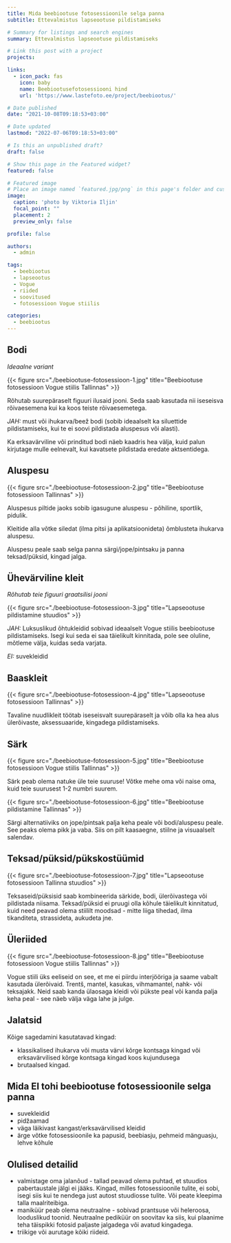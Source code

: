 ```yaml
---
title: Mida beebiootuse fotosessioonile selga panna
subtitle: Ettevalmistus lapseootuse pildistamiseks

# Summary for listings and search engines
summary: Ettevalmistus lapseootuse pildistamiseks

# Link this post with a project
projects:

links:
  - icon_pack: fas
    icon: baby
    name: Beebiootusefotosessiooni hind
    url: 'https://www.lastefoto.ee/project/beebiootus/'

# Date published
date: "2021-10-08T09:18:53+03:00"

# Date updated
lastmod: "2022-07-06T09:18:53+03:00"

# Is this an unpublished draft?
draft: false

# Show this page in the Featured widget?
featured: false

# Featured image
# Place an image named `featured.jpg/png` in this page's folder and customize its options here.
image:
  caption: 'photo by Viktoria Iljin'
  focal_point: ""
  placement: 2
  preview_only: false

profile: false

authors:
  - admin

tags:
  - beebiootus
  - lapseootus
  - Vogue 
  - riided
  - soovitused 
  - fotosessioon Vogue stiilis

categories:
  - beebiootus
---
```


## Bodi
_Ideaalne variant_

{{< figure src="./beebiootuse-fotosessioon-1.jpg" title="Beebiootuse fotosessioon Vogue stiilis Tallinnas" >}}

Rõhutab suurepäraselt figuuri ilusaid jooni. Seda saab kasutada nii iseseisva rõivaesemena kui ka koos teiste rõivaesemetega.

_JAH:_ must või ihukarva/beež bodi (sobib ideaalselt ka siluettide pildistamiseks, kui te ei soovi pildistada aluspesus või alasti).

Ka erksavärviline või prinditud bodi näeb kaadris hea välja, kuid palun kirjutage mulle eelnevalt, kui kavatsete pildistada eredate aktsentidega.

## Aluspesu

{{< figure src="./beebiootuse-fotosessioon-2.jpg" title="Beebiootuse fotosessioon Tallinnas" >}}

Aluspesus piltide jaoks sobib igasugune aluspesu - põhiline, sportlik, pidulik.

Kleitide alla võtke siledat (ilma pitsi ja aplikatsioonideta) õmblusteta ihukarva aluspesu.

Aluspesu peale saab selga panna särgi/jope/pintsaku ja panna teksad/püksid, kingad jalga.

## Ühevärviline kleit
_Rõhutab teie figuuri graatsilisi jooni_

{{< figure src="./beebiootuse-fotosessioon-3.jpg" title="Lapseootuse pildistamine stuudios" >}}

_JAH:_ Luksuslikud õhtukleidid sobivad ideaalselt Vogue stiilis beebiootuse pildistamiseks.
Isegi kui seda ei saa täielikult kinnitada, pole see oluline, mõtleme välja, kuidas seda varjata.

_EI:_ suvekleidid

## Baaskleit

{{< figure src="./beebiootuse-fotosessioon-4.jpg" title="Lapseootuse fotosessioon Tallinnas" >}}

Tavaline nuudlikleit töötab iseseisvalt suurepäraselt ja võib olla ka hea alus ülerõivaste, aksessuaaride, kingadega pildistamiseks.

## Särk

{{< figure src="./beebiootuse-fotosessioon-5.jpg" title="Beebiootuse fotosessioon Vogue stiilis Tallinnas" >}}

Särk peab olema natuke üle teie suuruse! Võtke mehe oma või naise oma, kuid teie suurusest 1-2 numbri suurem. 

{{< figure src="./beebiootuse-fotosessioon-6.jpg" title="Beebiootuse pildistamine Tallinnas" >}}

Särgi alternatiiviks on jope/pintsak palja keha peale või bodi/aluspesu peale.
See peaks olema pikk ja vaba. Siis on pilt kaasaegne, stiilne ja visuaalselt salendav.

## Teksad/püksid/pükskostüümid

{{< figure src="./beebiootuse-fotosessioon-7.jpg" title="Lapseootuse fotosessioon Tallinna stuudios" >}}

Teksaseid/püksisid saab kombineerida särkide, bodi, ülerõivastega või pildistada niisama.
Teksad/püksid ei pruugi olla kõhule täielikult kinnitatud, kuid need peavad olema stiililt moodsad - mitte liiga tihedad, ilma tikanditeta, strassideta, aukudeta jne.

## Üleriided

{{< figure src="./beebiootuse-fotosessioon-8.jpg" title="Beebiootuse fotosessioon Vogue stiilis Tallinnas" >}}

Vogue stiili üks eeliseid on see, et me ei piirdu interjööriga ja saame vabalt kasutada ülerõivaid.
Trentš, mantel, kasukas, vihmamantel, nahk- või teksajakk.
Neid saab kanda ülaosaga kleidi või pükste peal või kanda palja keha peal - see näeb välja väga lahe ja julge.

## Jalatsid
Kõige sagedamini kasutatavad kingad:
- klassikalised ihukarva või musta värvi kõrge kontsaga kingad või erksavärvilised kõrge kontsaga kingad koos kujundusega
- brutaalsed kingad.

## Mida EI tohi beebiootuse fotosessioonile selga panna
- suvekleidid
- pidžaamad
- väga läikivast kangast/erksavärvilised kleidid
- ärge võtke fotosessioonile ka papusid, beebiasju, pehmeid mänguasju, lehve kõhule

## Olulised detailid
- valmistage oma jalanõud - tallad peavad olema puhtad, et stuudios pabertaustale jälgi ei jääks. Kingad, milles fotosessioonile tulite, ei sobi, isegi siis kui te nendega just autost stuudiosse tulite. Või peate kleepima talla maalriteibiga.
- maniküür peab olema neutraalne - sobivad prantsuse või heleroosa, looduslikud toonid. Neutraalne pediküür on soovitav ka siis, kui plaanime teha täispikki fotosid paljaste jalgadega või avatud kingadega.
- triikige või aurutage kõiki riideid.
